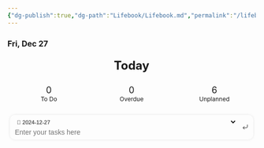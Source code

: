 ```yaml
---
{"dg-publish":true,"dg-path":"Lifebook/Lifebook.md","permalink":"/lifebook/lifebook/"}
---
```



<style scope=" ">.taskido {
	cursor: default;
	user-select: none;
}
.taskido a {
	text-decoration: none !important;
	color: inherit !important;
}
.taskido span {
	display: contents;
}
.taskido .task .innerLink,
.taskido .task .outerLink {
	color: var(--interactive-accent);
	text-decoration: underline !important;
}
.taskido .year {
	font-size: 30px;
	font-weight: bold;
	margin: 20px 0;
	color: var(--text-normal);
	text-align: center;
}
.taskido .details {
	display: flex;
	flex-direction: column;
	flex-wrap: nowrap;
	width: 100%;
	height: auto;
}
.taskido .todayHeader {
	font-size: 24px;
	font-weight: bold;
	text-align: center;
	margin: 10px 5px;
	border-radius: 10px;
	cursor: pointer;
}
.taskido .details.today {
	padding: 30px 0;
}
.taskido .counters {
	display: flex;
	flex-direction: row;
	flex-wrap: nowrap;
	justify-content: center;
	align-content: center;
	margin: 20px 0;
}
.taskido .counter {
	display: flex;
	flex-direction: column;
	flex-wrap: nowrap;
	color: var(--text-normal);
	border-radius: 10px;
	padding: 5px;
	text-align: center;
	flex: 1 1 0;
	margin: 0 5px;
	min-width: 70px;
	max-width: 150px;
	overflow: hidden;
	background: var(--interactive-normal);
	box-shadow: var(--input-shadow);
	cursor: pointer;
}
.taskido .count {
	font-size: 18px;
	font-weight: normal;
	overflow: hidden;
	text-overflow: ellipsis;
	white-space: nowrap;
}
.taskido .counter .label {
	font-size: 12px;
	font-weight: normal;
	overflow: hidden;
	text-overflow: ellipsis;
	white-space: nowrap;
}
.taskido .dateLine {
	display: flex;
	flex-direction: row;
	flex-wrap: nowrap;
	justify-content: space-between;
	align-items: center;
	margin: 10px 0;
}
.taskido .date {
	color: var(--text-normal);
	font-size: 16px;
	font-weight: bold;
	overflow: hidden;
	text-overflow: ellipsis;
	white-space: nowrap;
}
.taskido .weekday {
	color: var(--text-normal);
	font-weight: normal;
	overflow: hidden;
	text-overflow: ellipsis;
	white-space: nowrap;
	font-size: 16px;
}
.taskido .task {
	display: flex;
	flex-direction: row;
	flex-wrap: nowrap;
	border-radius: 10px;
	padding: 0;
	margin: 0;
	cursor: pointer;
}
.taskido .timeline,
.taskido .lines {
	display: flex;
	flex-direction: column;
	flex-wrap: nowrap;
	cursor: default;
}
.taskido .timeline {
	width: 50px;
	flex-shrink: 0;
	flex-grow: 0;
}
.taskido .lines {
	flex-shrink: 1;
	flex-grow: 1;
	overflow: hidden;
}
.taskido .stripe {
	display: flex;
	justify-content: center;
	align-items: center;
	flex-shrink: 1;
	flex-grow: 1;
	margin: 0;
}
.taskido .stripe:after {
	content: "";
	height: 100%;
	width: 0.5px;
	background: var(--checkbox-border-color);
	margin: 5px 0;
}
.taskido .task.overdue .timeline .icon svg line {
	stroke: #ff375f !important;
	stroke-width: 2.5px !important;
}
.taskido .task.done .timeline .icon svg {
	fill: var(--interactive-accent) !important;
	stroke: var(--interactive-accent) !important;
}
.taskido .task.done .timeline .icon svg path:nth-child(1) {
	fill: var(--interactive-accent) !important;
}
.taskido .task.done .timeline .icon svg path:nth-child(2) {
	stroke: var(--checkbox-marker-color) !important;
	stroke-width: 2.5px;
}
.taskido .task.done .info .tag,
.taskido .task.done .info .repeat,
.taskido .task.done .info .priority,
.taskido .task.done .info .relative,
.taskido .task.done .info .file,
.taskido .task.cancelled .info .tag,
.taskido .task.cancelled .info .repeat,
.taskido .task.cancelled .info .priority,
.taskido .task.cancelled .info .relative,
.taskido .task.cancelled .info .file {
	color: var(--text-muted) !important;
	line-height: 0;
}
.taskido .task.done .content,
.taskido .task.cancelled .content {
	text-decoration: line-through;
	color: var(--text-muted);
}
.taskido .line {
	display: flex;
	flex-direction: row;
	flex-wrap: wrap;
	align-items: center;
}
.taskido .icon {
	display: flex;
	justify-content: center;
	align-items: center;
	flex-shrink: 0;
	flex-grow: 0;
	text-align: center;
}
.taskido .timeline .icon {
	text-align: center;
	height: 22px;
}
.taskido .timeline .icon svg {
	color: var(--checkbox-border-color);
}
.taskido .timeline .icon svg:hover {
	color: var(--checkbox-border-color-hover);
}
.taskido .timeline .icon svg {
	height: var(--checkbox-size);
	width: var(--checkbox-size);
	stroke-width: 1.75px;
}
.taskido .task .info {
	line-height: 22px;
	padding-bottom: 2px;
	cursor: default;
}
.taskido .task .info:empty {
	display: none;
}
.taskido .task .content {
	display: block;
	white-space: break-word;
	font-size: 15px;
	font-weight: normal;
	color: var(--text-normal);
	line-height: 22px;
}
.taskido .task .info .tag,
.taskido .task .info .repeat,
.taskido .task .info .priority,
.taskido .task .info .relative,
.taskido .task .info .file {
	display: flex;
	flex-direction: row;
	flex-wrap: nowrap;
	align-items: center;
	width: auto;
	font-size: 9px;
	font-weight: normal;
	margin: 2px 5px 2px 0;
	color: var(--text-muted);
	padding: 0px;
	border: none;
	line-height: 0 !important;
	padding: 0;
	border-radius: 3px !important;
}
.taskido .task .info .file {
	color: var(--task-color);
}
.taskido .task .info .tag {
	color: var(--tag-color) !important;
	cursor: pointer;
}
.taskido .info .icon {
	text-align: center;
	height: 15px;
}
.taskido .info .label {
	margin-left: 2px;
}
.taskido .info svg {
	height: 12px;
	width: 12px;
	stroke-width: 1.75px;
}
.taskido .task.overdue .info .relative {
	color: #ff375f !important;
}
/* Quick Entry Panel */
.taskido .quickEntryPanel {
	display: flex;
	flex-direction: row;
	flex-wrap: nowrap;
	background: var(--background-modifier-form-field);
	border: var(--input-border-width) solid var(--background-modifier-border);
	color: var(--text-normal);
	border-radius: 10px;
	box-shadow: 0 0 5px 0 rgba(0,0,0,0.1);
	margin: 0 5px 20px 5px;
	overflow: hidden;
	padding: 5px;
}
.taskido .quickEntryPanel .left {
	display: flex;
	flex-direction: column;
	flex-wrap: nowrap;
	align-items: center;
	width: 100%;
	flex-shrink: 1;
	flex-grow: 1;
	overflow: hidden;
	border-radius: 5px;
	padding: 0 5px !important;
}
.taskido .quickEntryPanel .right {
	display: block;
	width: auto;
	flex-shrink: 1;
	flex-grow: 1;
	overflow: hidden;
	border-radius: 5px;
}
.taskido .quickEntryPanel select,
.taskido .quickEntryPanel input,
.taskido .quickEntryPanel button {
	box-shadow: none !important;
	border: none !important;
	background: none !important;
	border-radius: 0 !important;
}
.taskido .quickEntryPanel select,
.taskido .quickEntryPanel button {
	cursor: pointer;
}
.taskido .quickEntryPanel input {
	cursor: text;
}
.taskido .quickEntryPanel select {
	height: 15px;
	width: 100%;
	font-size: 11px;
	text-overflow: ellipsis;
	white-space: nowrap;
	overflow: hidden;
	padding: 0 !important;
	margin: 2.5px 0 !important;
	color: var(--text-muted);
}
.taskido .quickEntryPanel select:hover,
.taskido .quickEntryPanel button:hover {
	color: var(--text-normal);
}
.taskido .quickEntryPanel select option,
.taskido .quickEntryPanel select optgroup {
	background: var(--background-primary);
	font-weight: normal;
	color: var(--text-normal);
}
.taskido .quickEntryPanel input {
	height: 20px;
	line-height: 20px;
	width: 100%;
	text-overflow: ellipsis;
	white-space: nowrap;
	overflow: hidden;
	padding: 0 !important;
	margin: 0 !important;
	font-size: 14px;
}
.taskido .quickEntryPanel button {
	display: flex;
	flex-direction: row;
	flex-wrap: nowrap;
	justify-content: center;
	align-items: center;
	height: 100%;
	width: auto;
	padding: 0 5px !important;
	margin: 0 !important;
	color: var(--text-muted);
}
.taskido .quickEntryPanel svg {
	height: 15px;
	width: 15px;
	stroke-width: 1.75px;
}
.taskido .quickEntryPanel select:active,
.taskido .quickEntryPanel input:active,
.taskido .quickEntryPanel button:active {
	border: none !important;
	box-shadow: none !important;
	transition: none !important;
}
/* Classes */
.taskido.todayFocus .todayHeader,
.taskido.todoFocus .counter#todo,
.taskido.todoFilter .counter#todo,
.taskido.overdueFocus .counter#overdue,
.taskido.overdueFilter .counter#overdue,
.taskido.unplannedFocus .counter#unplanned,
.taskido.unplannedFilter .counter#unplanned { color: var(--interactive-accent); background: hsla(var(--interactive-accent-hsl), 0.2); box-shadow: var(--input-shadow); }
.taskido.noYear .year,
.taskido.noRepeat .repeat,
.taskido.noTag .tag,
.taskido.noPriority .priority,
.taskido.noFile .task .file,
.taskido.noFile .task .info > .file,
.taskido.noInfo .task .line:nth-child(2),
.taskido.noDone .year[data-types="done"],
.taskido.noDone .details[data-types="done"],
.taskido.noDone .task.done,
.taskido.noUnplanned .task.unplanned,
.taskido.noUnplanned .counter#unplanned,
.taskido.noUnplanned .year[data-types="unplanned"],
.taskido.noUnplanned .details[data-types="unplanned"],
.taskido.noRelative .relative,
.taskido.noQuickEntry .quickEntryPanel,
.taskido.noCounters .counters { display: none !important; }
.taskido.noColor .task .file { color: var(--text-muted) !important }
.taskido.noColor .task .info .file { color: var(--text-muted) !important }
/* Focus */
.taskido.todayFocus .details:not(.today),
.taskido.todayFocus .year { display: none !important; }
.taskido.todayFocus .details.today { padding: 0; }
.taskido.todoFocus .details.today .task.due,
.taskido.todoFocus .details.today .task.scheduled,
.taskido.todoFocus .details.today .task.process,
.taskido.todoFocus .details.today .task.start,
.taskido.overdueFocus .task.overdue,
.taskido.unplannedFocus .task.unplanned { background: hsla(var(--interactive-accent-hsl), 0.2); }
/* Filter */
.taskido.todoFilter .year:not(.current):not([data-types*="due"][data-types*="scheduled"][data-types*="overdue"]) { display: none; }
.taskido.todoFilter .details:not(.today):not([data-types*="due"][data-types*="scheduled"][data-types*="overdue"]) { display: none; }
.taskido.todoFilter .task:not(.due, .scheduled, .process, .start) { display: none; }
.taskido.overdueFilter .year:not(.current):not([data-types*="overdue"]) { display: none; }
.taskido.overdueFilter .details:not(.today):not([data-types*="overdue"]) { display: none; }
.taskido.overdueFilter .task:not(.overdue) { display: none; }
.taskido.unplannedFilter .year:not(.current):not([data-types*="unplanned"]) { display: none; }
.taskido.unplannedFilter .details:not(.today):not([data-types*="unplanned"]) { display: none; }
.taskido.unplannedFilter .task:not(.unplanned) { display: none; }

/*# sourceURL=app://obsidian.md/Waypoint/Utilities/Archive/Scripts/Missions/view.css */</style><div class="taskido Year noInfo todayFocus" id="taskido1735243934191"><span><div class="year current" data-types="unplanned">2024</div><div class="details " data-year="2024" data-types="unplanned"><span><div class="dateLine"><div class="date">Thu, Dec 26</div><div class="weekday"></div></div><div class="content"><div aria-label="2024-12-26 > LiGoal morning study session" style="--task-color:var(--text-muted)" class="task unplanned" data-dailynote="true" data-link="Cortex/Lifebook/2024-12-26.md" data-col="39" data-line="134"><div class="timeline"><div class="icon"><svg stroke-linejoin="round" stroke-linecap="round" stroke-width="2" stroke="currentColor" fill="none" viewBox="0 0 24 24" height="24" width="24" xmlns="http://www.w3.org/2000/svg"><circle r="10" cy="12" cx="12"></circle></svg></div><div class="stripe"></div></div><div class="lines"><a href="Cortex/Lifebook/2024-12-26.md" class="internal-link" target="_blank" rel="noopener nofollow"><div class="content">chapter 10, 11 hands on ml (fuck)</div></a><div class="line info"><div aria-label="Cortex/Lifebook/2024-12-26.md" class="file"><div class="icon"><svg stroke-linejoin="round" stroke-linecap="round" stroke-width="2" stroke="currentColor" fill="none" viewBox="0 0 24 24" height="24" width="24" xmlns="http://www.w3.org/2000/svg"><path d="M14.5 2H6a2 2 0 0 0-2 2v16a2 2 0 0 0 2 2h12a2 2 0 0 0 2-2V7.5L14.5 2z"></path><polyline points="14 2 14 8 20 8"></polyline><line y2="13" x2="8" y1="13" x1="16"></line><line y2="17" x2="8" y1="17" x1="16"></line><line y2="9" x2="8" y1="9" x1="10"></line></svg></div><div class="label">2024-12-26 &gt; LiGoal morning study session</div></div></div></div></div><div aria-label="2024-12-26 > LiGoal morning study session" style="--task-color:var(--text-muted)" class="task unplanned" data-dailynote="true" data-link="Cortex/Lifebook/2024-12-26.md" data-col="24" data-line="136"><div class="timeline"><div class="icon"><svg stroke-linejoin="round" stroke-linecap="round" stroke-width="2" stroke="currentColor" fill="none" viewBox="0 0 24 24" height="24" width="24" xmlns="http://www.w3.org/2000/svg"><circle r="10" cy="12" cx="12"></circle></svg></div><div class="stripe"></div></div><div class="lines"><a href="Cortex/Lifebook/2024-12-26.md" class="internal-link" target="_blank" rel="noopener nofollow"><div class="content">Power BI by *PwC*</div></a><div class="line info"><div aria-label="Cortex/Lifebook/2024-12-26.md" class="file"><div class="icon"><svg stroke-linejoin="round" stroke-linecap="round" stroke-width="2" stroke="currentColor" fill="none" viewBox="0 0 24 24" height="24" width="24" xmlns="http://www.w3.org/2000/svg"><path d="M14.5 2H6a2 2 0 0 0-2 2v16a2 2 0 0 0 2 2h12a2 2 0 0 0 2-2V7.5L14.5 2z"></path><polyline points="14 2 14 8 20 8"></polyline><line y2="13" x2="8" y1="13" x1="16"></line><line y2="17" x2="8" y1="17" x1="16"></line><line y2="9" x2="8" y1="9" x1="10"></line></svg></div><div class="label">2024-12-26 &gt; LiGoal morning study session</div></div></div></div></div><div aria-label="2024-12-26 > LiGoal morning study session" style="--task-color:var(--text-muted)" class="task unplanned" data-dailynote="true" data-link="Cortex/Lifebook/2024-12-26.md" data-col="56" data-line="137"><div class="timeline"><div class="icon"><svg stroke-linejoin="round" stroke-linecap="round" stroke-width="2" stroke="currentColor" fill="none" viewBox="0 0 24 24" height="24" width="24" xmlns="http://www.w3.org/2000/svg"><circle r="10" cy="12" cx="12"></circle></svg></div><div class="stripe"></div></div><div class="lines"><a href="Cortex/Lifebook/2024-12-26.md" class="internal-link" target="_blank" rel="noopener nofollow"><div class="content">Data Structures and Algorithms In Python lectures</div></a><div class="line info"><div aria-label="Cortex/Lifebook/2024-12-26.md" class="file"><div class="icon"><svg stroke-linejoin="round" stroke-linecap="round" stroke-width="2" stroke="currentColor" fill="none" viewBox="0 0 24 24" height="24" width="24" xmlns="http://www.w3.org/2000/svg"><path d="M14.5 2H6a2 2 0 0 0-2 2v16a2 2 0 0 0 2 2h12a2 2 0 0 0 2-2V7.5L14.5 2z"></path><polyline points="14 2 14 8 20 8"></polyline><line y2="13" x2="8" y1="13" x1="16"></line><line y2="17" x2="8" y1="17" x1="16"></line><line y2="9" x2="8" y1="9" x1="10"></line></svg></div><div class="label">2024-12-26 &gt; LiGoal morning study session</div></div></div></div></div><div aria-label="2024-12-26 > LiGoal morning study session" style="--task-color:var(--text-muted)" class="task unplanned" data-dailynote="true" data-link="Cortex/Lifebook/2024-12-26.md" data-col="32" data-line="138"><div class="timeline"><div class="icon"><svg stroke-linejoin="round" stroke-linecap="round" stroke-width="2" stroke="currentColor" fill="none" viewBox="0 0 24 24" height="24" width="24" xmlns="http://www.w3.org/2000/svg"><circle r="10" cy="12" cx="12"></circle></svg></div><div class="stripe"></div></div><div class="lines"><a href="Cortex/Lifebook/2024-12-26.md" class="internal-link" target="_blank" rel="noopener nofollow"><div class="content">leetcode intro challenges</div></a><div class="line info"><div aria-label="Cortex/Lifebook/2024-12-26.md" class="file"><div class="icon"><svg stroke-linejoin="round" stroke-linecap="round" stroke-width="2" stroke="currentColor" fill="none" viewBox="0 0 24 24" height="24" width="24" xmlns="http://www.w3.org/2000/svg"><path d="M14.5 2H6a2 2 0 0 0-2 2v16a2 2 0 0 0 2 2h12a2 2 0 0 0 2-2V7.5L14.5 2z"></path><polyline points="14 2 14 8 20 8"></polyline><line y2="13" x2="8" y1="13" x1="16"></line><line y2="17" x2="8" y1="17" x1="16"></line><line y2="9" x2="8" y1="9" x1="10"></line></svg></div><div class="label">2024-12-26 &gt; LiGoal morning study session</div></div></div></div></div><div aria-label="2024-12-26 > LiGoal morning study session" style="--task-color:var(--text-muted)" class="task unplanned" data-dailynote="true" data-link="Cortex/Lifebook/2024-12-26.md" data-col="28" data-line="139"><div class="timeline"><div class="icon"><svg stroke-linejoin="round" stroke-linecap="round" stroke-width="2" stroke="currentColor" fill="none" viewBox="0 0 24 24" height="24" width="24" xmlns="http://www.w3.org/2000/svg"><circle r="10" cy="12" cx="12"></circle></svg></div><div class="stripe"></div></div><div class="lines"><a href="Cortex/Lifebook/2024-12-26.md" class="internal-link" target="_blank" rel="noopener nofollow"><div class="content">maths la w2 revisions</div></a><div class="line info"><div aria-label="Cortex/Lifebook/2024-12-26.md" class="file"><div class="icon"><svg stroke-linejoin="round" stroke-linecap="round" stroke-width="2" stroke="currentColor" fill="none" viewBox="0 0 24 24" height="24" width="24" xmlns="http://www.w3.org/2000/svg"><path d="M14.5 2H6a2 2 0 0 0-2 2v16a2 2 0 0 0 2 2h12a2 2 0 0 0 2-2V7.5L14.5 2z"></path><polyline points="14 2 14 8 20 8"></polyline><line y2="13" x2="8" y1="13" x1="16"></line><line y2="17" x2="8" y1="17" x1="16"></line><line y2="9" x2="8" y1="9" x1="10"></line></svg></div><div class="label">2024-12-26 &gt; LiGoal morning study session</div></div></div></div></div><div aria-label="2024-12-26 > LiGoal morning study session" style="--task-color:var(--text-muted)" class="task unplanned" data-dailynote="true" data-link="Cortex/Lifebook/2024-12-26.md" data-col="43" data-line="140"><div class="timeline"><div class="icon"><svg stroke-linejoin="round" stroke-linecap="round" stroke-width="2" stroke="currentColor" fill="none" viewBox="0 0 24 24" height="24" width="24" xmlns="http://www.w3.org/2000/svg"><circle r="10" cy="12" cx="12"></circle></svg></div><div class="stripe"></div></div><div class="lines"><a href="Cortex/Lifebook/2024-12-26.md" class="internal-link" target="_blank" rel="noopener nofollow"><div class="content">DeepLearning.AI TensorFlow Assignment</div></a><div class="line info"><div aria-label="Cortex/Lifebook/2024-12-26.md" class="file"><div class="icon"><svg stroke-linejoin="round" stroke-linecap="round" stroke-width="2" stroke="currentColor" fill="none" viewBox="0 0 24 24" height="24" width="24" xmlns="http://www.w3.org/2000/svg"><path d="M14.5 2H6a2 2 0 0 0-2 2v16a2 2 0 0 0 2 2h12a2 2 0 0 0 2-2V7.5L14.5 2z"></path><polyline points="14 2 14 8 20 8"></polyline><line y2="13" x2="8" y1="13" x1="16"></line><line y2="17" x2="8" y1="17" x1="16"></line><line y2="9" x2="8" y1="9" x1="10"></line></svg></div><div class="label">2024-12-26 &gt; LiGoal morning study session</div></div></div></div></div></div></span></div><div class="details today" data-year="2024" data-types=""><span><div class="dateLine"><div class="date">Fri, Dec 27</div><div class="weekday"></div></div><div class="content"><div aria-label="Focus today" class="todayHeader">Today</div><div class="counters"><div aria-label="Filter tasks to do" id="todo" class="counter"><div class="count">0</div><div class="label">To Do</div></div><div aria-label="Filter overdue tasks" id="overdue" class="counter"><div class="count">0</div><div class="label">Overdue</div></div><div aria-label="Filter unplanned tasks" id="unplanned" class="counter"><div class="count">6</div><div class="label">Unplanned</div></div></div><div class="quickEntryPanel"><div class="left"><select aria-label="Select a note to add a new task to" class="fileSelect"><option value="2024-12-27.md" title="2024-12-27.md" selected="true">📄&nbsp;2024-12-27</option><option value="Cortex/Genesis/Competitive Programming Roadmap.md" title="Cortex/Genesis/Competitive Programming Roadmap.md">… / 📂&nbsp;Genesis / 📄&nbsp;Competitive Programming Roadmap</option><option value="Cortex/Genesis/Daily Meals.md" title="Cortex/Genesis/Daily Meals.md">… / 📂&nbsp;Genesis / 📄&nbsp;Daily Meals</option><option value="Cortex/Genesis/Han's Labs Services.md" title="Cortex/Genesis/Han's Labs Services.md">… / 📂&nbsp;Genesis / 📄&nbsp;Han's Labs Services</option><option value="Cortex/Genesis/Things I need.md" title="Cortex/Genesis/Things I need.md">… / 📂&nbsp;Genesis / 📄&nbsp;Things I need</option><option value="Cortex/Lifebook/2024-12-26.md" title="Cortex/Lifebook/2024-12-26.md">… / 📂&nbsp;Lifebook / 📄&nbsp;2024-12-26</option><option value="Cortex/Notebook/Probability Theory.md" title="Cortex/Notebook/Probability Theory.md">… / 📂&nbsp;Notebook / 📄&nbsp;Probability Theory</option><option value="Cortex/Notebook/Statistics.md" title="Cortex/Notebook/Statistics.md">… / 📂&nbsp;Notebook / 📄&nbsp;Statistics</option><option value="Eκμάδεση/Courses &amp; Specialisations/Мore/See course recommendations.md" title="Eκμάδεση/Courses &amp; Specialisations/Мore/See course recommendations.md">… / 📂&nbsp;Мore / 📄&nbsp;See course recommendations</option><option value="Eκμάδεση/Мiscellaneous/Handbook.md" title="Eκμάδεση/Мiscellaneous/Handbook.md">… / 📂&nbsp;Мiscellaneous / 📄&nbsp;Handbook</option><option value="Eκμάδεση/Мiscellaneous/Roadmap 2024.md" title="Eκμάδεση/Мiscellaneous/Roadmap 2024.md">… / 📂&nbsp;Мiscellaneous / 📄&nbsp;Roadmap 2024</option><option value="Eκμάδεση/Мiscellaneous/more info about roadmaps.md" title="Eκμάδεση/Мiscellaneous/more info about roadmaps.md">… / 📂&nbsp;Мiscellaneous / 📄&nbsp;more info about roadmaps</option><option value="Library/Knowledge Glory/Reading list.md" title="Library/Knowledge Glory/Reading list.md">… / 📂&nbsp;Knowledge Glory / 📄&nbsp;Reading list</option><option value="Waypoint/Databank/People Info/Butler.md" title="Waypoint/Databank/People Info/Butler.md">… / 📂&nbsp;People Info / 📄&nbsp;Butler</option><option value="Waypoint/Quest Guide/BCIBF - YEAR 1.md" title="Waypoint/Quest Guide/BCIBF - YEAR 1.md">… / 📂&nbsp;Quest Guide / 📄&nbsp;BCIBF - YEAR 1</option><option value="Waypoint/Quest Guide/Chronicles of Caspian.md" title="Waypoint/Quest Guide/Chronicles of Caspian.md">… / 📂&nbsp;Quest Guide / 📄&nbsp;Chronicles of Caspian</option><option value="Waypoint/Quest Guide/Competitive Programming First Steps.md" title="Waypoint/Quest Guide/Competitive Programming First Steps.md">… / 📂&nbsp;Quest Guide / 📄&nbsp;Competitive Programming First Steps</option><option value="Waypoint/Quest Guide/Dorin Lambă.md" title="Waypoint/Quest Guide/Dorin Lambă.md">… / 📂&nbsp;Quest Guide / 📄&nbsp;Dorin Lambă</option><option value="Waypoint/Quest Guide/Dorin.md" title="Waypoint/Quest Guide/Dorin.md">… / 📂&nbsp;Quest Guide / 📄&nbsp;Dorin</option><option value="Waypoint/Quest Guide/French.md" title="Waypoint/Quest Guide/French.md">… / 📂&nbsp;Quest Guide / 📄&nbsp;French</option><option value="Waypoint/Quest Guide/Fundstück oder.md" title="Waypoint/Quest Guide/Fundstück oder.md">… / 📂&nbsp;Quest Guide / 📄&nbsp;Fundstück oder</option><option value="Waypoint/Quest Guide/Narration.md" title="Waypoint/Quest Guide/Narration.md">… / 📂&nbsp;Quest Guide / 📄&nbsp;Narration</option><option value="Waypoint/Quest Guide/Storyteller voice.md" title="Waypoint/Quest Guide/Storyteller voice.md">… / 📂&nbsp;Quest Guide / 📄&nbsp;Storyteller voice</option><option value="Waypoint/Quest Guide/Whispers of Autumn's Pages.md" title="Waypoint/Quest Guide/Whispers of Autumn's Pages.md">… / 📂&nbsp;Quest Guide / 📄&nbsp;Whispers of Autumn's Pages</option><option value="Waypoint/Quest Guide/Winter's Chill.md" title="Waypoint/Quest Guide/Winter's Chill.md">… / 📂&nbsp;Quest Guide / 📄&nbsp;Winter's Chill</option><option value="Waypoint/Utilities/Archive/Reflections/Literary artistic expressions.md" title="Waypoint/Utilities/Archive/Reflections/Literary artistic expressions.md">… / 📂&nbsp;Reflections / 📄&nbsp;Literary artistic expressions</option></select><input placeholder="Enter your tasks here" type="text" class="newTask"></div><div class="right"><button aria-label="Append new task to selected note" class="ok"><svg stroke-linejoin="round" stroke-linecap="round" stroke-width="2" stroke="currentColor" fill="none" viewBox="0 0 24 24" height="24" width="24" xmlns="http://www.w3.org/2000/svg"><polyline points="9 10 4 15 9 20"></polyline><path d="M20 4v7a4 4 0 0 1-4 4H4"></path></svg></button></div></div></div></span></div></span></div>
